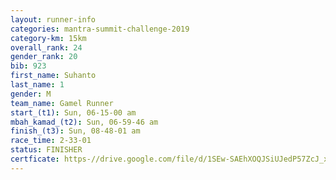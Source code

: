 ```yaml
---
layout: runner-info 
categories: mantra-summit-challenge-2019 
category-km: 15km 
overall_rank: 24
gender_rank: 20
bib: 923
first_name: Suhanto
last_name: 1
gender: M
team_name: Gamel Runner
start_(t1): Sun, 06-15-00 am
mbah_kamad_(t2): Sun, 06-59-46 am
finish_(t3): Sun, 08-48-01 am
race_time: 2-33-01
status: FINISHER
certficate: https-//drive.google.com/file/d/1SEw-SAEhXOQJSiUJedP57ZcJ_xZIxQqb/view?usp=sharing
---
```

